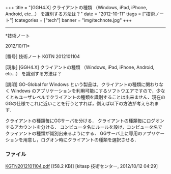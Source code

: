 ﻿+++
title = "[GGH4.X] クライアントの種類 （Windows, iPad, iPhone, Android, etc...） を識別する方法は？"
date = "2012-10-11"
ttags = ["技術ノート"]
tcategories = ["tech"]
banner = "img/technote.jpg"
+++

-----------------------------------------------------------------------------------------------------------------------------

*技術ノート

2012/10/11*


[番号]
技術ノート KGTN 2012101104

[現象]
[GGH4.X] クライアントの種類 （Windows, iPad, iPhone, Android,
etc...） を識別する方法は？

[説明]
GO-Global for Windows という製品は，クライアントの種類に関わりなく
Windows
のアプリケーションを利用可能にするソフトウエアですので，少なくともユーザレベルでクライアントの種類を識別することは出来ません．現在のGGの仕様でこれに近いことを行うとすれば，例えば以下の方法が考えられます．

クライアントの種類毎にGGサーバを分ける．
クライアントの種類毎にログオンするアカウントを分ける．
コンピュータ名にルールを設け，コンピュータ名でクライアントの種類が識別出来るようにする．
GGサーバ上に専用のアプリケーションを用意し，ログオン時にクライアントの種類を選択させる．


### ファイル

 
 


[KGTN2012101104.pdf](http://techreport.kitasp.net/attachments/download/1028/KGTN2012101104.pdf)
 [(58.2 KB)] [kitasp 技術センター, 2012/10/12
04:29]


 


 


